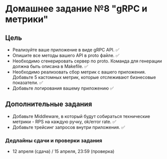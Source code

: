 # Домашнее задание №8 "gRPC и метрики"

## Цель

- Реализуйте ваше приложение в виде gRPC API. ✅
- Опишите все методы вашего API в proto файле. ✅
- Необходимо сгенерировать сервер по proto. Команда для генерации должна быть описана в Makefile. ✅
- Необходимо реализовать сбор метрик с вашего приложения. Добавьте 5 кастомных метрик, которые отслеживают бизнесовые показатели. ✅
- Добавьте логирования вашему приложению ✅

## Дополнительные задания

- Добавьте Middleware, в который будут собираться технические метрики - RPS на каждую ручку, ok/error rate. ✅
- Добавьте трейсинг запросов внутри приложения. ✅

### Дедлайны сдачи и проверки задания

- 12 апреля (сдача) / 15 апреля, 23:59 (проверка)